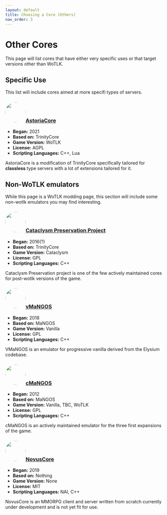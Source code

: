 ```yaml
---
layout: default
title: Choosing a Core (Others)
nav_order: 3
---
```


# Other Cores

This page will list cores that have either very specific uses or that target versions other than WoTLK.

## Specific Use

This list will include cores aimed at more specifi types of servers.

### <img width="64px" style="border-radius: 50%;" src="https://avatars.githubusercontent.com/u/76848143?v=4">[AstoriaCore](https://github.com/AstoriaCore)

- **Began:** 2021
- **Based on:** TrinityCore
- **Game Version:** WoTLK
- **License:** AGPL
- **Scripting Languages:** C++, Lua

AstoriaCore is a modification of TrinityCore specifically tailored for **classless** type servers with a lot of extensions tailored for it.

## Non-WoTLK emulators

While this page is a WoTLK modding page, this section will include some non-wotlk emulators you may find interesting.

### <img width="64px" style="border-radius: 50%;" src="https://avatars.githubusercontent.com/u/58132304?s=200&v=4">[Cataclysm Preservation Project](https://github.com/The-Cataclysm-Preservation-Project/TrinityCore)

- **Began:** 2016(?)
- **Based on:** TrinityCore
- **Game Version:** Cataclysm
- **License:** GPL
- **Scripting Languages:** C++

Cataclysm Preservation project is one of the few actively maintained cores for post-wotlk versions of the game.

### <img width="64px" style="border-radius: 50%;" src="https://avatars.githubusercontent.com/u/42788188?s=200&v=4">[vMaNGOS](https://github.com/vmangos/core)

- **Began:** 2018
- **Based on:** MaNGOS
- **Game Version:** Vanilla
- **License:** GPL
- **Scripting Languages:** C++

VMaNGOS is an emulator for progressive vanilla derived from the Elysium codebase.

### <img width="64px" style="border-radius: 50%;" src="https://avatars.githubusercontent.com/u/2212917?s=200&v=4">[cMaNGOS](https://github.com/cmangos)

- **Began:** 2012
- **Based on:** MaNGOS
- **Game Version:** Vanilla, TBC, WoTLK
- **License:** GPL
- **Scripting Languages:** C++

cMaNGOS is an actively maintained emulator for the three first expansions of the game.

### <img width="64px" style="border-radius: 50%;" src="https://cdn.discordapp.com/icons/554123112384299010/dfd6deb36d754a6b1d1af1f366ecd702.png?size=240">[NovusCore](https://discord.gg/AANhzQBbA8)

- **Began:** 2019
- **Based on:** Nothing
- **Game Version:** None
- **License:** MIT
- **Scripting Languages:** NAI, C++

NovusCore is an MMORPG client and server written from scratch currently under development and is not yet fit for use.
